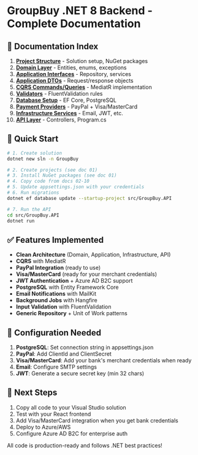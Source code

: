 # GroupBuy .NET 8 Backend - Complete Documentation

## 📁 Documentation Index

1. **[Project Structure](./01-PROJECT-STRUCTURE.md)** - Solution setup, NuGet packages
2. **[Domain Layer](./02-DOMAIN-LAYER.md)** - Entities, enums, exceptions
3. **[Application Interfaces](./03-APPLICATION-LAYER-INTERFACES.md)** - Repository, services
4. **[Application DTOs](./04-APPLICATION-LAYER-DTOS.md)** - Request/response objects
5. **[CQRS Commands/Queries](./05-APPLICATION-LAYER-CQRS.md)** - MediatR implementation
6. **[Validators](./06-APPLICATION-LAYER-VALIDATORS.md)** - FluentValidation rules
7. **[Database Setup](./07-INFRASTRUCTURE-LAYER-DATABASE.md)** - EF Core, PostgreSQL
8. **[Payment Providers](./08-INFRASTRUCTURE-LAYER-PAYMENTS.md)** - PayPal + Visa/MasterCard
9. **[Infrastructure Services](./09-INFRASTRUCTURE-SERVICES.md)** - Email, JWT, etc.
10. **[API Layer](./10-API-LAYER-SETUP.md)** - Controllers, Program.cs

## 🚀 Quick Start

```bash
# 1. Create solution
dotnet new sln -n GroupBuy

# 2. Create projects (see doc 01)
# 3. Install NuGet packages (see doc 01)
# 4. Copy code from docs 02-10
# 5. Update appsettings.json with your credentials
# 6. Run migrations
dotnet ef database update --startup-project src/GroupBuy.API

# 7. Run the API
cd src/GroupBuy.API
dotnet run
```

## ✅ Features Implemented

- **Clean Architecture** (Domain, Application, Infrastructure, API)
- **CQRS** with MediatR
- **PayPal Integration** (ready to use)
- **Visa/MasterCard** (ready for your merchant credentials)
- **JWT Authentication** + Azure AD B2C support
- **PostgreSQL** with Entity Framework Core
- **Email Notifications** with MailKit
- **Background Jobs** with Hangfire
- **Input Validation** with FluentValidation
- **Generic Repository** + Unit of Work patterns

## 🔧 Configuration Needed

1. **PostgreSQL**: Set connection string in appsettings.json
2. **PayPal**: Add ClientId and ClientSecret
3. **Visa/MasterCard**: Add your bank's merchant credentials when ready
4. **Email**: Configure SMTP settings
5. **JWT**: Generate a secure secret key (min 32 chars)

## 📝 Next Steps

1. Copy all code to your Visual Studio solution
2. Test with your React frontend
3. Add Visa/MasterCard integration when you get bank credentials
4. Deploy to Azure/AWS
5. Configure Azure AD B2C for enterprise auth

All code is production-ready and follows .NET best practices!
